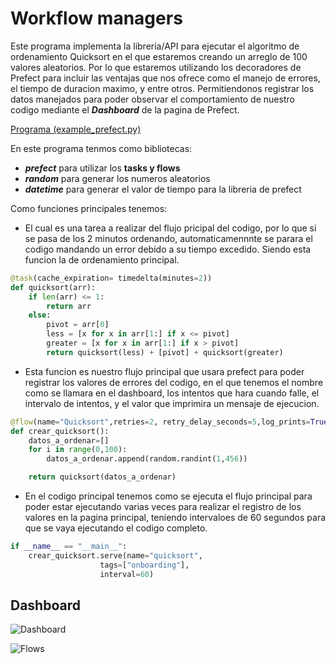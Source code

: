 # Workflow managers

Este programa implementa la libreria/API para ejecutar el algoritmo de ordenamiento Quicksort en el que estaremos creando un arreglo de 100 valores aleatorios. Por lo que estaremos utilizando los decoradores de Prefect para incluir las ventajas que nos ofrece como el manejo de errores, el tiempo de duracion maximo, y entre otros.
Permitiendonos registrar los datos manejados para poder observar el comportamiento de nuestro codigo mediante el ***Dashboard*** de la pagina de Prefect. 

[Programa (example_prefect.py)](https://github.com/EfrainRP/Computacion_tolerante_a_fallas/blob/main/Principios%20de%20prevencion%20de%20defectos/Application%20checkpoiting/example_pickle.py)

En este programa tenmos como bibliotecas:
- ***prefect*** para utilizar los **tasks y flows**
- ***random*** para generar los numeros aleatorios
- ***datetime*** para generar el valor de tiempo para la libreria de prefect

Como funciones principales tenemos: 
- El cual es una tarea a realizar del flujo pricipal del codigo, por lo que si se pasa de los 2 minutos ordenando, automaticamennnte se parara el codigo mandando un error debido a su tiempo excedido. Siendo esta funcion la de ordenamiento principal.
```python
@task(cache_expiration= timedelta(minutes=2))
def quicksort(arr):
    if len(arr) <= 1:
        return arr
    else:
        pivot = arr[0]
        less = [x for x in arr[1:] if x <= pivot]
        greater = [x for x in arr[1:] if x > pivot]
        return quicksort(less) + [pivot] + quicksort(greater)
```

- Esta funcion es nuestro flujo principal que usara prefect para poder registrar los valores de errores del codigo, en el que tenemos el nombre como se llamara en el dashboard, los intentos que hara cuando falle, el intervalo de intentos, y el valor que imprimira un mensaje de ejecucion.
```python
@flow(name="Quicksort",retries=2, retry_delay_seconds=5,log_prints=True)
def crear_quicksort():
    datos_a_ordenar=[]
    for i in range(0,100):
        datos_a_ordenar.append(random.randint(1,456))

    return quicksort(datos_a_ordenar)
```
- En el codigo principal tenemos como se ejecuta el flujo principal para poder estar ejecutando varias veces para realizar el registro de los valores en la pagina principal, teniendo intervaloes de 60 segundos para que se vaya ejecutando el codigo completo.
```python
if __name__ == "__main__":
    crear_quicksort.serve(name="quicksort",
                    tags=["onboarding"],
                    interval=60)
```

## Dashboard
![Dashboard]()

![Flows]()

